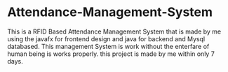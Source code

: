 # Attendance-Management-System
This is a RFID Based Attendance Management System that is made by me  using the javafx for frontend design  and java for backend and Mysql databased.
This management System is work without the enterfare of human being is works properly.
this project is made by me within only 7 days.
